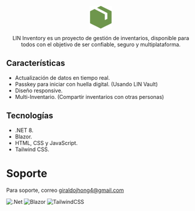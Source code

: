 <div align="center">
  <p align="center">
    <img alt="logo" height="60" src="./assets/icono.png">
  </p>
  <p>LIN Inventory es un proyecto de gestión de inventarios, disponible para todos con el objetivo de ser confiable, seguro y multiplataforma.</p>

</div>


## Características

- Actualización de datos en tiempo real.
- Passkey para iniciar con huella digital. (Usando LIN Vault) 
- Diseño responsive.
- Multi-Inventario. (Compartir inventarios con otras personas)


## Tecnologías

- .NET 8.
- Blazor.
- HTML, CSS y JavaScript.
- Tailwind CSS.


# Soporte

Para soporte, correo giraldojhong4@gmail.com


![.Net](https://img.shields.io/badge/.NET-5C2D91?style=for-the-badge&logo=.net&logoColor=white)
![Blazor](https://img.shields.io/badge/blazor-%235C2D91.svg?style=for-the-badge&logo=blazor&logoColor=white)
![TailwindCSS](https://img.shields.io/badge/tailwindcss-%2338B2AC.svg?style=for-the-badge&logo=tailwind-css&logoColor=white)